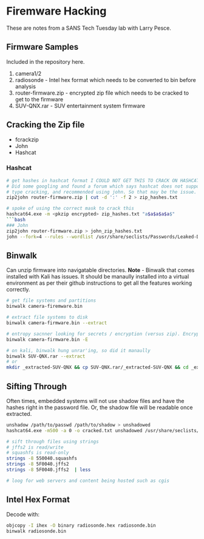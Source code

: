 # Firemware Hacking
These are notes from a SANS Tech Tuesday lab with Larry Pesce.

## Firmware Samples
Included in the repository here.
1. camera1/2
2. radiosonde - Intel hex format which needs to be converted to bin before analysis
3. router-firmware.zip - encrypted zip file which needs to be cracked to get to the firmware
4. SUV-QNX.rar - SUV entertainment system firmware

## Cracking the Zip file
* fcrackzip
* John
* Hashcat
### Hashcat
```bash
# get hashes in hashcat format I COULD NOT GET THIS TO CRACK ON HASHCAT CORRECTLY
# Did some googling and found a forum which says hashcat does not support pkzip
# type cracking, and recommended using john. So that may be the issue. Didnt observe the date.
zip2john router-firmware.zip | cut -d ':' -f 2 > zip_hashes.txt

# spoke of using the correct mask to crack this
hashcat64.exe -m <pkzip encrypted> zip_hashes.txt "a$a$a$a$a$"
```bash
### John
zip2john router-firmware.zip > john_zip_hashes.txt
john --fork=4 --rules --wordlist /usr/share/seclists/Passwords/Leaked-Databases/rockyou.txt
```

## Binwalk
Can unzip firmware into navigatable directories. **Note** - Binwalk that comes installed with Kali has issues. It should be manaully installed into a virtual environment as per their github instructions to get all the features working correctly.

```bash
# get file systems and partitions
binwalk camera-firemware.bin

# extract file systems to disk
binwalk camera-firmware.bin --extract

# entropy sacnner looking for secrets / encryption (versus zip). Encryption will be uniform randomness while zip will have peaks and valleys.
binwalk camera-firmware.bin -E

# on kali, binwalk hung unrar'ing, so did it manaully
binwalk SUV-QNX.rar --extract
# or
mkdir _extracted-SUV-QNX && cp SUV-QNX.rar/_extracted-SUV-QNX && cd _extracted-SUV-QNX && unrar SUV-QNZ.rar
```
## Sifting Through
Often times, embedded systems will not use shadow files and have the hashes right in the password file. Or, the shadow file will be readable once extracted.
```bash
unshadow /path/to/passwd /path/to/shadow > unshadowed
hashcat64.exe -m500 -a 0 -o cracked.txt unshadowed /usr/share/seclists/Passwords/Leaked-Databases/rockyou.txt

# sift through files using strings
# jffs2 is read/write
# squashfs is read-only
strings -8 550040.squashfs 
strings -8 5F0040.jffs2 
strings -8 5F0040.jffs2  | less

# loog for web servers and content being hosted such as cgis
```
## Intel Hex Format
Decode with:
```bash
objcopy -I ihex -O binary radiosonde.hex radiosonde.bin
binwalk radiosonde.bin
```

